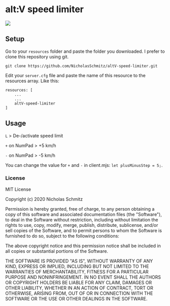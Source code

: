 # alt:V speed limiter

[![](http://img.youtube.com/vi/SKfiMtbP5iM/0.jpg)](http://www.youtube.com/watch?v=SKfiMtbP5iM "Preview")

## Setup
Go to your `resources` folder and paste the folder you downloaded. I prefer to clone this repository using git.
```
git clone https://github.com/NicholasSchmitz/altV-speed-limiter.git
```

Edit your `server.cfg` file and paste the name of this resource to the resources array. Like this:
```
resources: [
    ...
    ...
    altV-speed-limiter
]
```

## Usage
`L` > De-/activate speed limit

`+` on NumPad > +5 km/h

`-` on NumPad > -5 km/h

You can change the value for `+` and `-` in client.mjs: `let plusMinusStep = 5;`.

### License
MIT License

Copyright (c) 2020 Nicholas Schmitz

Permission is hereby granted, free of charge, to any person obtaining a copy
of this software and associated documentation files (the "Software"), to deal
in the Software without restriction, including without limitation the rights
to use, copy, modify, merge, publish, distribute, sublicense, and/or sell
copies of the Software, and to permit persons to whom the Software is
furnished to do so, subject to the following conditions:

The above copyright notice and this permission notice shall be included in all
copies or substantial portions of the Software.

THE SOFTWARE IS PROVIDED "AS IS", WITHOUT WARRANTY OF ANY KIND, EXPRESS OR
IMPLIED, INCLUDING BUT NOT LIMITED TO THE WARRANTIES OF MERCHANTABILITY,
FITNESS FOR A PARTICULAR PURPOSE AND NONINFRINGEMENT. IN NO EVENT SHALL THE
AUTHORS OR COPYRIGHT HOLDERS BE LIABLE FOR ANY CLAIM, DAMAGES OR OTHER
LIABILITY, WHETHER IN AN ACTION OF CONTRACT, TORT OR OTHERWISE, ARISING FROM,
OUT OF OR IN CONNECTION WITH THE SOFTWARE OR THE USE OR OTHER DEALINGS IN THE
SOFTWARE.
